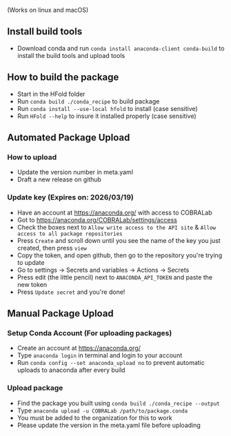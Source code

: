 (Works on linux and macOS)

## Install build tools
- Download conda and run `conda install anaconda-client conda-build` to install the build tools and upload tools

## How to build the package
- Start in the HFold folder
- Run `conda build ./conda_recipe` to build package
- Run `conda install --use-local hfold` to install (case sensitive)
- Run `HFold --help` to insure it installed properly (case sensitive)


## Automated Package Upload

### How to upload
- Update the version number in meta.yaml
- Draft a new release on github

### Update key (Expires on: 2026/03/19)
- Have an account at https://anaconda.org/ with access to COBRALab
- Got to https://anaconda.org/COBRALab/settings/access
- Check the boxes next to `Allow write access to the API site` & `Allow access to all package repositories`
- Press `Create` and scroll down until you see the name of the key you just created, then press `view`
- Copy the token, and open github, then go to the repository you're trying to update
- Go to settings -> Secrets and variables -> Actions -> Secrets
- Press edit (the little pencil) next to `ANACONDA_API_TOKEN` and paste the new token
- Press `Update secret` and you're done!

## Manual Package Upload
### Setup Conda Account (For uploading packages)
- Create an account at https://anaconda.org/
- Type `anaconda login` in terminal and login to your account
- Run `conda config --set anaconda_upload no` to prevent automatic uploads to anaconda after every build

### Upload package
- Find the package you built using `conda build ./conda_recipe --output`
- Type `anaconda upload -u COBRALab /path/to/package.conda`
- You must be added to the organization for this to work
- Please update the version in the meta.yaml file before uploading